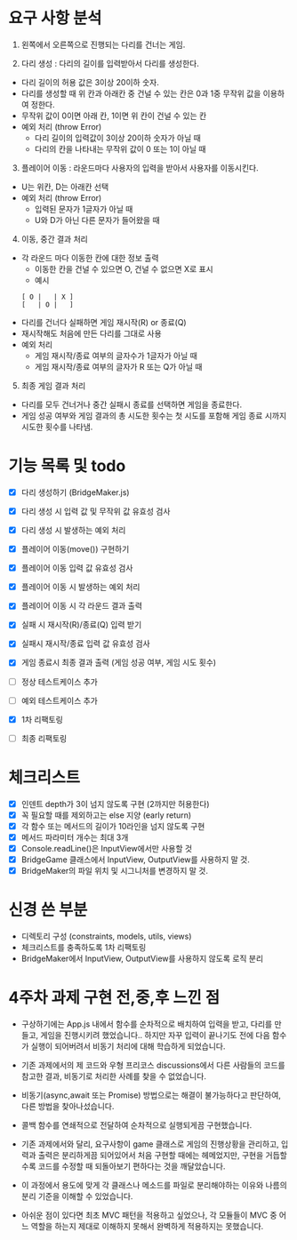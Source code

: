 # 요구 사항 분석

1. 왼쪽에서 오른쪽으로 진행되는 다리를 건너는 게임.

2. 다리 생성 : 다리의 길이를 입력받아서 다리를 생성한다.

- 다리 길이의 허용 값은 3이상 20이하 숫자.
- 다리를 생성할 때 위 칸과 아래칸 중 건널 수 있는 칸은 0과 1중 무작위 값을 이용하여 정한다.
- 무작위 값이 0이면 아래 칸, 1이면 위 칸이 건널 수 있는 칸
- 예외 처리 (throw Error)
  - 다리 길이의 입력값이 3이상 20이하 숫자가 아닐 때
  - 다리의 칸을 나타내는 무작위 값이 0 또는 1이 아닐 때

3. 플레이어 이동 : 라운드마다 사용자의 입력을 받아서 사용자를 이동시킨다.

- U는 위칸, D는 아래칸 선택
- 예외 처리 (throw Error)
  - 입력된 문자가 1글자가 아닐 때
  - U와 D가 아닌 다른 문자가 들어왔을 때

4. 이동, 중간 결과 처리

- 각 라운드 마다 이동한 칸에 대한 정보 출력
  - 이동한 칸을 건널 수 있으면 O, 건널 수 없으면 X로 표시
  - 예시
  ```
  [ O |   | X ]
  [   | O |   ]
  ```
- 다리를 건너다 실패하면 게임 재시작(R) or 종료(Q)
- 재시작해도 처음에 만든 다리를 그대로 사용
- 예외 처리
  - 게임 재시작/종료 여부의 글자수가 1글자가 아닐 때
  - 게임 재시작/종료 여부의 글자가 R 또는 Q가 아닐 때

5. 최종 게임 결과 처리

- 다리를 모두 건너거나 중간 실패시 종료를 선택하면 게임을 종료한다.
- 게임 성공 여부와 게임 결과의 총 시도한 횟수는 첫 시도를 포함해 게임 종료 시까지 시도한 횟수를 나타냄.

# 기능 목록 및 todo

- [x] 다리 생성하기 (BridgeMaker.js)
- [x] 다리 생성 시 입력 값 및 무작위 값 유효성 검사
- [x] 다리 생성 시 발생하는 예외 처리
- [x] 플레이어 이동(move()) 구현하기
- [x] 플레이어 이동 입력 값 유효성 검사
- [x] 플레이어 이동 시 발생하는 예외 처리
- [x] 플레이어 이동 시 각 라운드 결과 출력
- [x] 실패 시 재시작(R)/종료(Q) 입력 받기
- [x] 실패시 재시작/종료 입력 값 유효성 검사
- [x] 게임 종료시 최종 결과 출력 (게임 성공 여부, 게임 시도 횟수)
- [ ] 정상 테스트케이스 추가
- [ ] 예외 테스트케이스 추가

- [x] 1차 리팩토링
- [ ] 최종 리팩토링

# 체크리스트

- [x] 인덴트 depth가 3이 넘지 않도록 구현 (2까지만 허용한다)
- [x] 꼭 필요할 때를 제외하고는 else 지양 (early return)
- [x] 각 함수 또는 메서드의 길이가 10라인을 넘지 않도록 구현
- [x] 메서드 파라미터 개수는 최대 3개
- [x] Console.readLine()은 InputView에서만 사용할 것
- [x] BridgeGame 클래스에서 InputView, OutputView를 사용하지 말 것.
- [x] BridgeMaker의 파일 위치 및 시그니처를 변경하지 말 것.

# 신경 쓴 부분

- 디렉토리 구성 (constraints, models, utils, views)
- 체크리스트를 충족하도록 1차 리팩토링
- BridgeMaker에서 InputView, OutputView를 사용하지 않도록 로직 분리

# 4주차 과제 구현 전,중,후 느낀 점

- 구상하기에는 App.js 내에서 함수를 순차적으로 배치하여 입력을 받고, 다리를 만들고, 게임을 진행시키려 했었습니다.. 하지만 자꾸 입력이 끝나기도 전에 다음 함수가 실행이 되어버려서 비동기 처리에 대해 학습하게 되었습니다.
- 기존 과제에서의 제 코드와 우형 프리코스 discussions에서 다른 사람들의 코드를 참고한 결과, 비동기로 처리한 사례를 찾을 수 없었습니다.
- 비동기(async,await 또는 Promise) 방법으로는 해결이 불가능하다고 판단하여, 다른 방법을 찾아나섰습니다.
- 콜백 함수를 연쇄적으로 전달하여 순차적으로 실행되게끔 구현했습니다.

- 기존 과제에서와 달리, 요구사항이 game 클래스로 게임의 진행상황을 관리하고, 입력과 출력은 분리하게끔 되어있어서 처음 구현할 때에는 헤메었지만, 구현을 거듭할수록 코드를 수정할 때 되돌아보기 편하다는 것을 깨달았습니다.
- 이 과정에서 용도에 맞게 각 클래스나 메소드를 파일로 분리해야하는 이유와 나름의 분리 기준을 이해할 수 있었습니다.

- 아쉬운 점이 있다면 최초 MVC 패턴을 적용하고 싶었으나, 각 모듈들이 MVC 중 어느 역할을 하는지 제대로 이해하지 못해서 완벽하게 적용하지는 못했습니다.
